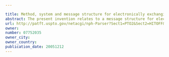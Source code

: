```yaml
---

title: Method, system and message structure for electronically exchanging medical information
abstract: The present invention relates to a message structure for electronically exchanging medical information between applications utilizing disparate medical coding systems and record architectures, the message structure comprising an optional storyline keyword that sets the context for one or more subsequent statements, each of which statements comprise a genre selected from a set of genre keywords representing message categories, a subject, comprising either a natural language string of one or more words or a nested statement, and, optionally, one or more parametrized predicates comprising a context joiner selected from a set of context joiner keywords, and a parameter comprising a natural language string of one or more words or a nested statement.
url: http://patft.uspto.gov/netacgi/nph-Parser?Sect1=PTO2&Sect2=HITOFF&p=1&u=%2Fnetahtml%2FPTO%2Fsearch-adv.htm&r=1&f=G&l=50&d=PALL&S1=07752035&OS=07752035&RS=07752035
owner: 
number: 07752035
owner_city: 
owner_country: 
publication_date: 20051212
---
```

